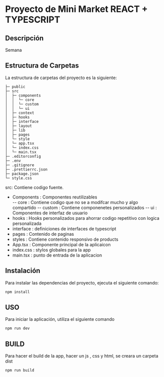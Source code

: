 # Proyecto de Mini Market REACT + TYPESCRIPT

## Descripción
Semana 

## Estructura de Carpetas

La estructura de carpetas del proyecto es la siguiente:

```
├─ public
├─ src
│  ├─ components
│  │  └─ core
│  │  └─ custom
│  │  └─ ui
│  ├─ context
│  ├─ hooks
│  ├─ interface
│  ├─ layout
│  ├─ lib
│  ├─ pages
│  └─ style
│  └─ app.tsx
│  └─ index.css
│  └─ main.tsx
├─ .editorconfig
├─ .env
├─ .gitignore
├─ .prettierrc.json
├─ package.json
└─ style.css
```

src: Contiene codigo fuente.</br>
- Components : Componentes reutilizables</br>
-- core : Contiene codigo que no se a modifcar mucho y algo compartido
-- custom : Contiene componenetes personalizados
-- ui : Componentes de interfaz de usuario
- hooks : Hooks personalizados para ahorrar codigo repetitivo con logica personalizada
- interface : definiciones de interfaces de typescript
- pages : Contenido de paginas
- styles : Contiene contenido responsivo de products
- App.tsx : Componente principal de la aplicaicon
- index.css : stylos globales para la app
- main.tsx : punto de entrada de la aplicacion


## Instalación
Para instalar las dependencias del proyecto, ejecuta el siguiente comando:

```sh
npm install
```

## USO
Para iniciar la aplicación, utiliza el siguiente comando

```sh
npm run dev
```

## BUILD
Para hacer el build de la app, hacer un js , css y html, se creara un carpeta dist

```sh
npm run build
```

